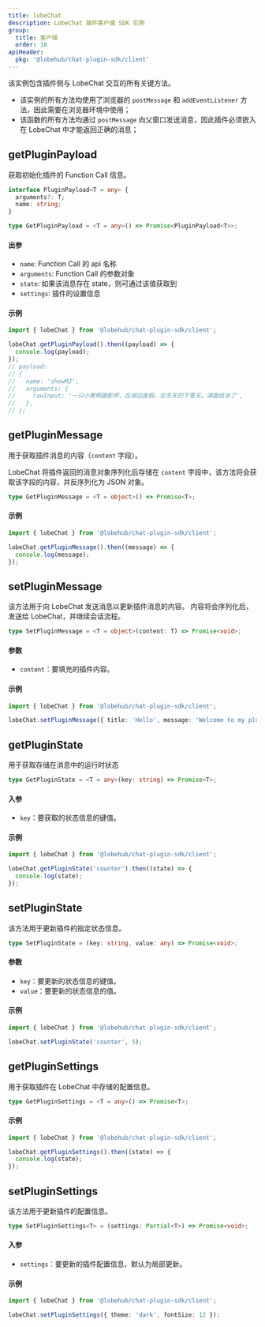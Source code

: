 ```yaml
---
title: lobeChat
description: LobeChat 插件客户端 SDK 实例
group:
  title: 客户端
  order: 10
apiHeader:
  pkg: '@lobehub/chat-plugin-sdk/client'
---
```


该实例包含插件侧与 LobeChat 交互的所有关键方法。

- 该实例的所有方法均使用了浏览器的 `postMessage` 和 `addEventListener` 方法，因此需要在浏览器环境中使用；
- 该函数的所有方法均通过 `postMessage` 向父窗口发送消息，因此插件必须嵌入在 LobeChat 中才能返回正确的消息；

## getPluginPayload

获取初始化插件的 Function Call 信息。

```ts
interface PluginPayload<T = any> {
  arguments?: T;
  name: string;
}

type GetPluginPayload = <T = any>() => Promise<PluginPayload<T>>;
```

#### 出参

- `name`: Function Call 的 api 名称
- `arguments`: Function Call 的参数对象
- `state`: 如果该消息存在 state，则可通过该值获取到
- `settings`: 插件的设置信息

#### 示例

```ts
import { lobeChat } from '@lobehub/chat-plugin-sdk/client';

lobeChat.getPluginPayload().then((payload) => {
  console.log(payload);
});
// payload:
// {
//   name: 'showMJ',
//   arguments: {
//     rawInput: '一只小黄鸭摄影师，在湖边度假，在冬天的下雪天。湖面结冰了',
//   },
// };
```

## getPluginMessage

用于获取插件消息的内容（`content` 字段）。

LobeChat 将插件返回的消息对象序列化后存储在 `content` 字段中，该方法将会获取该字段的内容，并反序列化为 JSON 对象。

```ts
type GetPluginMessage = <T = object>() => Promise<T>;
```

#### 示例

```ts | pure
import { lobeChat } from '@lobehub/chat-plugin-sdk/client';

lobeChat.getPluginMessage().then((message) => {
  console.log(message);
});
```

## setPluginMessage

该方法用于向 LobeChat 发送消息以更新插件消息的内容。 内容将会序列化后，发送给 LobeChat，并继续会话流程。

```ts
type SetPluginMessage = <T = object>(content: T) => Promise<void>;
```

#### 参数

- `content`：要填充的插件内容。

#### 示例

```ts
import { lobeChat } from '@lobehub/chat-plugin-sdk/client';

lobeChat.setPluginMessage({ title: 'Hello', message: 'Welcome to my plugin' });
```

## getPluginState

用于获取存储在消息中的运行时状态

```ts
type GetPluginState = <T = any>(key: string) => Promise<T>;
```

#### 入参

- `key`：要获取的状态信息的键值。

#### 示例

```ts
import { lobeChat } from '@lobehub/chat-plugin-sdk/client';

lobeChat.getPluginState('counter').then((state) => {
  console.log(state);
});
```

## setPluginState

该方法用于更新插件的指定状态信息。

```ts
type SetPluginState = (key: string, value: any) => Promise<void>;
```

#### 参数

- `key`：要更新的状态信息的键值。
- `value`：要更新的状态信息的值。

#### 示例

```ts
import { lobeChat } from '@lobehub/chat-plugin-sdk/client';

lobeChat.setPluginState('counter', 5);
```

## getPluginSettings

用于获取插件在 LobeChat 中存储的配置信息。

```ts
type GetPluginSettings = <T = any>() => Promise<T>;
```

#### 示例

```ts
import { lobeChat } from '@lobehub/chat-plugin-sdk/client';

lobeChat.getPluginSettings().then((state) => {
  console.log(state);
});
```

## setPluginSettings

该方法用于更新插件的配置信息。

```ts
type SetPluginSettings<T> = (settings: Partial<T>) => Promise<void>;
```

#### 入参

- `settings`：要更新的插件配置信息，默认为局部更新。

#### 示例

```ts
import { lobeChat } from '@lobehub/chat-plugin-sdk/client';

lobeChat.setPluginSettings({ theme: 'dark', fontSize: 12 });
```
